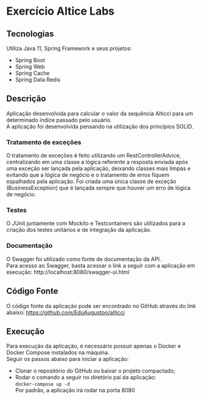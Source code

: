 # Exercício Altice Labs

## Tecnologias
Utiliza Java 11, Spring Framework e seus projetos:
<ul>
    <li>Spring Boot</li>
    <li>Spring Web</li>
    <li>Spring Cache</li>
    <li>Spring Data Redis</li>
</ul>

## Descrição
Aplicação desenvolvida para calcular o valor da sequência Alticci para
um determinado índice passado pelo usuário.<br />
A aplicação foi desenvolvida pensando na utilização dos princípios SOLID.

### Tratamento de exceções
O tratamento de exceções é feito utilizando um RestControllerAdvice,
centralizando em uma classe a lógica referente a resposta enviada após
uma exceção ser lançada pela aplicação, deixando classes mais limpas
e evitando que a lógica de negócio e o tratamento de erros fiquem espalhados
pela aplicação.
Foi criada uma única classe de exceção (BusinessException) que é lançada
sempre que houver um erro de lógica de negócio.

### Testes
O JUnit juntamente com Mockito e Testcontainers são utilizados para a
criação dos testes unitários e de integração da aplicação.<br />

### Documentação
O Swagger foi utilizado como fonte de documentação da API.<br />
Para acesso ao Swagger, basta acessar o link a seguir com a aplicação em
execução:
http://localhost:8080/swagger-ui.html

## Código Fonte
O código fonte da aplicação pode ser encontrado no GitHub através do link abaixo:
https://github.com/EduAugustoo/alticci

## Execução
Para execução da aplicação, é necessário possuir apenas o Docker e 
Docker Compose instalados na máquina.<br />
Seguir os passos abaixo para iniciar a aplicação:
- Clonar o repositório do GitHub ou baixar o projeto compactado;
- Rodar o comando a seguir no diretório pai da aplicação:<br />
  `docker-compose up -d`<br />
  Por padrão, a aplicação irá rodar na porta 8080